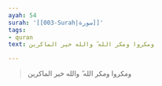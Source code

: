```yaml
---
ayah: 54
surah: '[[003-Surah|سورة]]'
tags:
- quran
text: ومكروا ومكر الله ۖ والله خير الماكرين

---
```

> ومكروا ومكر الله ۖ والله خير الماكرين
